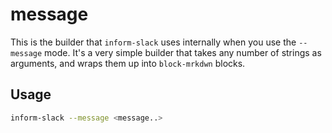 # message #

This is the builder that `inform-slack` uses internally when you use
the `--message` mode.  It's a very simple builder that takes any
number of strings as arguments, and wraps them up into `block-mrkdwn`
blocks.

## Usage ##

```sh
inform-slack --message <message..>
```
